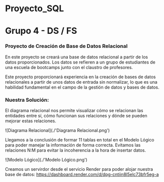 # Proyecto_SQL

# Grupo 4 - DS / FS

### Proyecto de Creación de Base de Datos Relacional
En este proyecto se creará una base de datos relacional a partir de los datos proporcionados. Los datos se refieren a un grupo de estudiantes de una escuela de bootcamps junto con el claustro de profesores.

Este proyecto proporcionará experiencia en la creación de bases de datos relacionales a partir de unos datos de entrada sin normalizar, lo que es una habilidad fundamental en el campo de la gestión de datos y bases de datos.

### Nuestra Solución:
El diagrama relacional nos permite visualizar cómo se relacionan las entidades entre sí, cómo funcionan sus relaciones y dónde se pueden mejorar estas relaciones.

![Diagrama Relacional](./'Diagrama Relacional.png')

Llegamos a la conclusión de formar 11 tablas en total en el Modelo Lógico para poder manejar la información de forma correcta. Evitamos las relaciones N:M para evitar la incoherencia a la hora de insertar datos.

![Modelo Lógico](./'Modelo Lógico.png')

Creamos un servirdor desde el servicio Render para poder alojar nuestra base de datos:
https://dashboard.render.com/d/dpg-cntiin8l5elc73bfr5eg-a